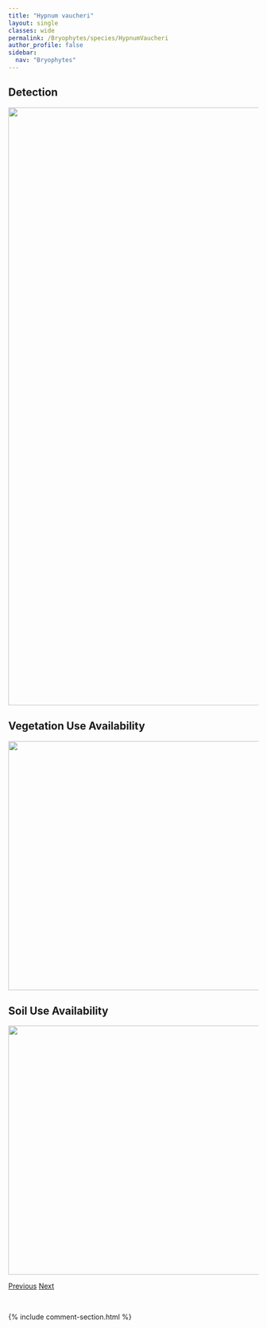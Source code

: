 ```yaml
---
title: "Hypnum vaucheri"
layout: single
classes: wide
permalink: /Bryophytes/species/HypnumVaucheri
author_profile: false
sidebar:
  nav: "Bryophytes"
---
```


<h2>Detection</h2>

<a href="https://drive.google.com/uc?export=view&id=1t_nYeABLILvDjJZcnzjLOOWsc2tksLCx">
<img src="https://drive.google.com/uc?export=view&id=1t_nYeABLILvDjJZcnzjLOOWsc2tksLCx" height = "1200" width = "800">
</a>


<h2>Vegetation Use Availability</h2>

<a href="https://drive.google.com/uc?export=view&id=11Fq5UrNu2DLlS07EsEAdEQb2mXNk8L_x">
<img src="https://drive.google.com/uc?export=view&id=11Fq5UrNu2DLlS07EsEAdEQb2mXNk8L_x" height = "500" width = "1000">
</a>


<h2>Soil Use Availability</h2>

<a href="https://drive.google.com/uc?export=view&id=1jEZM6Ip1-dRsmwrX_f9pdYNp5373t8LD">
<img src="https://drive.google.com/uc?export=view&id=1jEZM6Ip1-dRsmwrX_f9pdYNp5373t8LD" height = "500" width = "1000">
</a>


<a href="/DevelopmentWebsite/Bryophytes/species/HypnumRecurvatum" class="pagination--pager" title="Hypnum recurvatum">Previous</a> <a href="/DevelopmentWebsite/Bryophytes/species/IsopterygiopsisMuelleriana" class="pagination--pager" title="Isopterygiopsis muelleriana">Next</a>

<p>&nbsp;</p>

{% include comment-section.html %}
